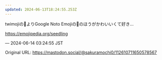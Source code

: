 ```yaml
---
updated: 2024-06-13T18:24:55.253Z
---
```


<p>twimojiの🌱よりGoogle Noto Emojiの🌱のほうがかわいいくて好き…</p><p><a href="https://emojipedia.org/seedling" target="_blank" rel="nofollow noopener noreferrer" translate="no"><span class="invisible">https://</span><span class="">emojipedia.org/seedling</span><span class="invisible"></span></a></p>

&mdash; 2024-06-14 03:24:55 JST

Original URL: https://mastodon.social/@sakuramochi0/112610711650578567
